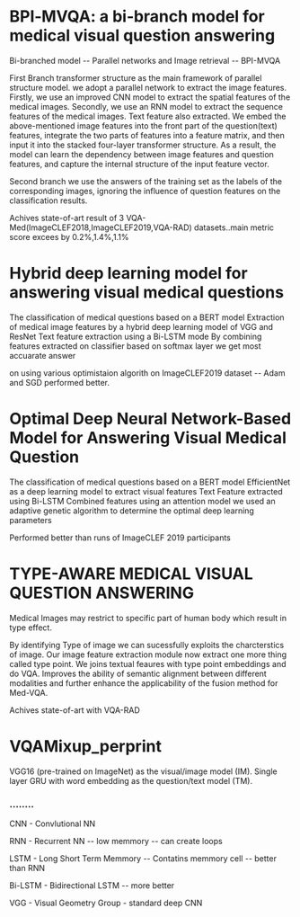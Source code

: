 # BPI‑MVQA: a bi‑branch model for medical visual question answering

Bi-branched model -- Parallel networks and Image retrieval -- BPI-MVQA

First Branch 
transformer structure as the main framework of parallel structure model.
we adopt a parallel network to extract the image features. Firstly, we use an
improved CNN model to extract the spatial features of
the medical images. Secondly, we use an RNN model to
extract the sequence features of the medical images.
Text feature also extracted.
We embed the above-mentioned image features into the front part of the question(text) features,
integrate the two parts of features into a feature matrix, and then input it into the stacked four-layer transformer structure. As a result, the model can learn
the dependency between image features and question
features, and capture the internal structure of
the input feature vector.

Second branch
we use the answers of the training set as
the labels of the corresponding images, ignoring the influence
of question features on the classification results.

Achives state-of-art result of 3 VQA-Med(ImageCLEF2018,ImageCLEF2019,VQA-RAD) datasets..main metric score excees by 0.2%,1.4%,1.1%

# Hybrid deep learning model for answering visual medical questions

The classification of medical questions based on a BERT model
Extraction  of  medical  image  features  by  a  hybrid  deep  learning  model of VGG and ResNet
Text  feature extraction using a Bi-LSTM mode 
By combining features extracted on classifier based on softmax layer we get most accuarate answer

on using various optimistaion algorith on ImageCLEF2019 dataset -- Adam and SGD performed better.

# Optimal Deep Neural Network-Based Model for Answering Visual Medical Question

The classification of medical questions based on a BERT model
EfficientNet as a deep learning model to extract visual features
Text Feature extracted using Bi-LSTM
Combined features using an attention model
we used an adaptive genetic algorithm to determine the optimal deep learning parameters

Performed better than runs of ImageCLEF 2019 participants

# TYPE-AWARE MEDICAL VISUAL QUESTION ANSWERING

Medical Images may restrict to specific part of human body which result in type effect.

By identifying Type of image we can sucessfully exploits the charcterstics of image.
Our image feature extraction module now extract one more thing called type point.
We joins textual feaures with type point embeddings and do VQA.
Improves the ability of semantic alignment between different modalities and further enhance the applicability of the fusion method for Med-VQA.

Achives state-of-art with VQA-RAD

# VQAMixup_perprint

VGG16 (pre-trained on ImageNet) as the visual/image model (IM).
Single layer GRU with word embedding as the question/text model (TM).

### ........

CNN - Convlutional NN

RNN - Recurrent NN -- low memmory -- can create loops

LSTM - Long Short Term Memmory -- Contatins memmory cell -- better than RNN

Bi-LSTM - Bidirectional LSTM -- more better

VGG - Visual Geometry Group - standard deep CNN